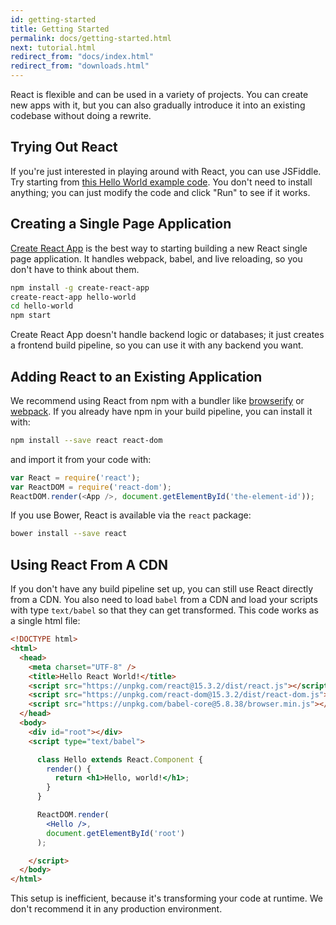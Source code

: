 ```yaml
---
id: getting-started
title: Getting Started
permalink: docs/getting-started.html
next: tutorial.html
redirect_from: "docs/index.html"
redirect_from: "downloads.html"
---
```


React is flexible and can be used in a variety of projects. You can create new apps with it, but you can also gradually introduce it into an existing codebase without doing a rewrite.

## Trying Out React

If you're just interested in playing around with React, you can use JSFiddle. Try starting from [this Hello World example code](https://jsfiddle.net/o9gspf3e/). You don't need to install anything; you can just modify the code and click "Run" to see if it works.

## Creating a Single Page Application

[Create React App](http://github.com/facebookincubator/create-react-app) is the best way to starting building a new React single page application. It handles webpack, babel, and live reloading, so you don't have to think about them.

```bash
npm install -g create-react-app
create-react-app hello-world
cd hello-world
npm start
```

Create React App doesn't handle backend logic or databases; it just creates a frontend build pipeline, so you can use it with any backend you want.

## Adding React to an Existing Application

We recommend using React from npm with a bundler like [browserify](http://browserify.org/) or [webpack](https://webpack.github.io/). If you already have npm in your build pipeline, you can install it with:

```bash
npm install --save react react-dom
```

and import it from your code with:

```js
var React = require('react');
var ReactDOM = require('react-dom');
ReactDOM.render(<App />, document.getElementById('the-element-id'));
```

If you use Bower, React is available via the `react` package:

```bash
bower install --save react
```

## Using React From A CDN

If you don't have any build pipeline set up, you can still use React directly from a CDN. You also need to load `babel` from a CDN and load your scripts with type `text/babel` so that they can get transformed. This code works as a single html file:

```html
<!DOCTYPE html>
<html>
  <head>
    <meta charset="UTF-8" />
    <title>Hello React World!</title>
    <script src="https://unpkg.com/react@15.3.2/dist/react.js"></script>
    <script src="https://unpkg.com/react-dom@15.3.2/dist/react-dom.js"></script>
    <script src="https://unpkg.com/babel-core@5.8.38/browser.min.js"></script>
  </head>
  <body>
    <div id="root"></div>
    <script type="text/babel">

      class Hello extends React.Component {
        render() {
          return <h1>Hello, world!</h1>;
        }
      }

      ReactDOM.render(
        <Hello />,
        document.getElementById('root')
      );

    </script>
  </body>
</html>
```

This setup is inefficient, because it's transforming your code at runtime. We don't recommend it in any production environment.
